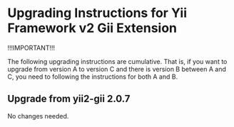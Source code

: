 Upgrading Instructions for Yii Framework v2 Gii Extension
=========================================================

!!!IMPORTANT!!!

The following upgrading instructions are cumulative. That is,
if you want to upgrade from version A to version C and there is
version B between A and C, you need to following the instructions
for both A and B.

Upgrade from yii2-gii 2.0.7
---------------------------

No changes needed.
